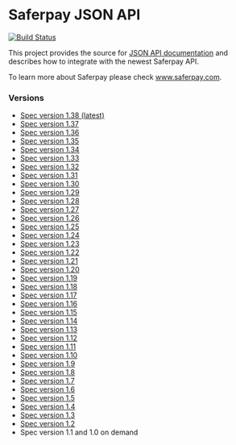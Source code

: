# Saferpay JSON API

[![Build Status](https://travis-ci.com/saferpay/jsonapi.svg?branch=master)](https://travis-ci.com/saferpay/jsonapi)

This project provides the source for [JSON API documentation](https://saferpay.github.io/jsonapi) and describes how to integrate with the newest Saferpay API.

To learn more about Saferpay please check www.saferpay.com.

### Versions

* [Spec version 1.38 (latest)](https://saferpay.github.io/jsonapi)
* [Spec version 1.37](https://saferpay.github.io/jsonapi/1.37)
* [Spec version 1.36](https://saferpay.github.io/jsonapi/1.36)
* [Spec version 1.35](https://saferpay.github.io/jsonapi/1.35)
* [Spec version 1.34](https://saferpay.github.io/jsonapi/1.34)
* [Spec version 1.33](https://saferpay.github.io/jsonapi/1.33)
* [Spec version 1.32](https://saferpay.github.io/jsonapi/1.32)
* [Spec version 1.31](https://saferpay.github.io/jsonapi/1.31)
* [Spec version 1.30](https://saferpay.github.io/jsonapi/1.30)
* [Spec version 1.29](https://saferpay.github.io/jsonapi/1.29)
* [Spec version 1.28](https://saferpay.github.io/jsonapi/1.28)
* [Spec version 1.27](https://saferpay.github.io/jsonapi/1.27)
* [Spec version 1.26](https://saferpay.github.io/jsonapi/1.26)
* [Spec version 1.25](https://saferpay.github.io/jsonapi/1.25)
* [Spec version 1.24](https://saferpay.github.io/jsonapi/1.24)
* [Spec version 1.23](https://saferpay.github.io/jsonapi/1.23)
* [Spec version 1.22](https://saferpay.github.io/jsonapi/1.22)
* [Spec version 1.21](https://saferpay.github.io/jsonapi/1.21)
* [Spec version 1.20](https://saferpay.github.io/jsonapi/1.20)
* [Spec version 1.19](https://saferpay.github.io/jsonapi/1.19)
* [Spec version 1.18](https://saferpay.github.io/jsonapi/1.18)
* [Spec version 1.17](https://saferpay.github.io/jsonapi/1.17)
* [Spec version 1.16](https://saferpay.github.io/jsonapi/1.16)
* [Spec version 1.15](https://saferpay.github.io/jsonapi/1.15)
* [Spec version 1.14](https://saferpay.github.io/jsonapi/1.14)
* [Spec version 1.13](https://saferpay.github.io/jsonapi/1.13)
* [Spec version 1.12](https://saferpay.github.io/jsonapi/1.12)
* [Spec version 1.11](https://saferpay.github.io/jsonapi/1.11)
* [Spec version 1.10](https://saferpay.github.io/jsonapi/1.10)
* [Spec version 1.9](https://saferpay.github.io/jsonapi/1.9)
* [Spec version 1.8](https://saferpay.github.io/jsonapi/1.8)
* [Spec version 1.7](https://saferpay.github.io/jsonapi/1.7)
* [Spec version 1.6](https://saferpay.github.io/jsonapi/1.6)
* [Spec version 1.5](https://saferpay.github.io/jsonapi/1.5)
* [Spec version 1.4](https://saferpay.github.io/jsonapi/1.4)
* [Spec version 1.3](https://saferpay.github.io/jsonapi/1.3)
* [Spec version 1.2](https://saferpay.github.io/jsonapi/1.2)
* Spec version 1.1 and 1.0 on demand

